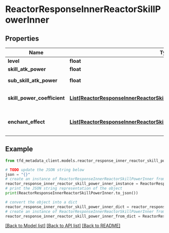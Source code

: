 # ReactorResponseInnerReactorSkillPowerInner


## Properties

Name | Type | Description | Notes
------------ | ------------- | ------------- | -------------
**level** | **float** | Reactor level | [optional] 
**skill_atk_power** | **float** | Skill Power | [optional] 
**sub_skill_atk_power** | **float** | Sub Attack Power | [optional] 
**skill_power_coefficient** | [**List[ReactorResponseInnerReactorSkillPowerInnerSkillPowerCoefficientInner]**](ReactorResponseInnerReactorSkillPowerInnerSkillPowerCoefficientInner.md) | Skill Power Boost Ratio information | [optional] 
**enchant_effect** | [**List[ReactorResponseInnerReactorSkillPowerInnerEnchantEffectInner]**](ReactorResponseInnerReactorSkillPowerInnerEnchantEffectInner.md) | Enchantment effect by level information | [optional] 

## Example

```python
from tfd_metadata_client.models.reactor_response_inner_reactor_skill_power_inner import ReactorResponseInnerReactorSkillPowerInner

# TODO update the JSON string below
json = "{}"
# create an instance of ReactorResponseInnerReactorSkillPowerInner from a JSON string
reactor_response_inner_reactor_skill_power_inner_instance = ReactorResponseInnerReactorSkillPowerInner.from_json(json)
# print the JSON string representation of the object
print(ReactorResponseInnerReactorSkillPowerInner.to_json())

# convert the object into a dict
reactor_response_inner_reactor_skill_power_inner_dict = reactor_response_inner_reactor_skill_power_inner_instance.to_dict()
# create an instance of ReactorResponseInnerReactorSkillPowerInner from a dict
reactor_response_inner_reactor_skill_power_inner_from_dict = ReactorResponseInnerReactorSkillPowerInner.from_dict(reactor_response_inner_reactor_skill_power_inner_dict)
```
[[Back to Model list]](../README.md#documentation-for-models) [[Back to API list]](../README.md#documentation-for-api-endpoints) [[Back to README]](../README.md)


